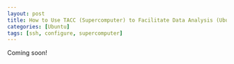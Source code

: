 ```yaml
---
layout: post
title: How to Use TACC (Supercomputer) to Facilitate Data Analysis (Ubuntu) 
categories: [Ubuntu]
tags: [ssh, configure, supercomputer]
---
```


Coming soon!
